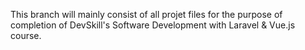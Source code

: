 This branch will mainly consist of all projet files for the purpose of completion of DevSkill's Software Development with Laravel & Vue.js course.
